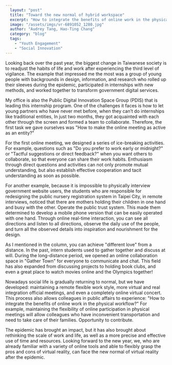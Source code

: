 ```yaml
---
  layout: "post"
  title: "Toward the new normal of hybrid workspace"
  excerpt: "How to integrate the benefits of online work in the physical workflow?"
  image: "/assets/imgs/vr-6891052_1280.jpg"
  author: "Audrey Tang, Hao-Ting Chang"
  category: "blog"
  tags: 
    - "Youth Engagement"
    - "Social Innovation"
---
```



Looking back over the past year, the biggest change in Taiwanese society is to readjust the habits of life and work after experiencing the third level of vigilance. The example that impressed me the most was a group of young people with backgrounds in design, information, and research who rolled up their sleeves during the epidemic, participated in internships with new methods, and worked together to transform government digital services. 

My office is also the Public Digital Innovation Space Group (PDIS) that is leading this internship program. One of the challenges it faces is how to let young partners who have never met before, when they can’t do internships like traditional entities, In just two months, they got acquainted with each other through the screen and formed a team to collaborate. Therefore, the first task we gave ourselves was "How to make the online meeting as active as an entity?"

For the first online meeting, we designed a series of ice-breaking activities. For example, questions such as "Do you prefer to work early or midnight?" or "Tactful suggestions or direct feedback?" when you want others to collaborate, so that everyone can share their work habits. Enthusiasm through direct questions and activities can not only promote mutual understanding, but also establish effective cooperation and tacit understanding as soon as possible. 

For another example, because it is impossible to physically interview government website users, the students who are responsible for redesigning the public nursery registration system in Taipei City, in remote interviews, noticed that there are mothers holding their children in one hand and busy with the other. Operate the public trust system. This made them determined to develop a mobile phone version that can be easily operated with one hand. Through online real-time interaction, you can see all directions and listen to all directions, observe the daily use of the people, and turn all the observed details into inspiration and nourishment for the design. 

As I mentioned in the column, you can achieve "different love" from a distance. In the past, intern students used to gather together and discuss at will. During the long-distance period, we opened an online collaboration space in "Gather Town" for everyone to communicate and chat. This field has also expanded from discussing projects to holding book clubs, and even a great place to watch movies online and the Olympics together! 

Nowadays social life is gradually returning to normal, but we have developed: maintaining a remote flexible work style, more virtual and real integration official meetings, and even a completely online virtual concert. This process also allows colleagues in public affairs to experience: "How to integrate the benefits of online work in the physical workflow?" For example, maintaining the flexibility of online participation in physical meetings will allow colleagues who have inconvenient transportation and need to take care of their families. Opportunity to contribute. 

The epidemic has brought an impact, but it has also brought about rethinking the scale of work and life, as well as a more precise and effective use of time and resources. Looking forward to the new year, we, who are already familiar with a variety of online tools and able to flexibly grasp the pros and cons of virtual reality, can face the new normal of virtual reality after the epidemic. 
